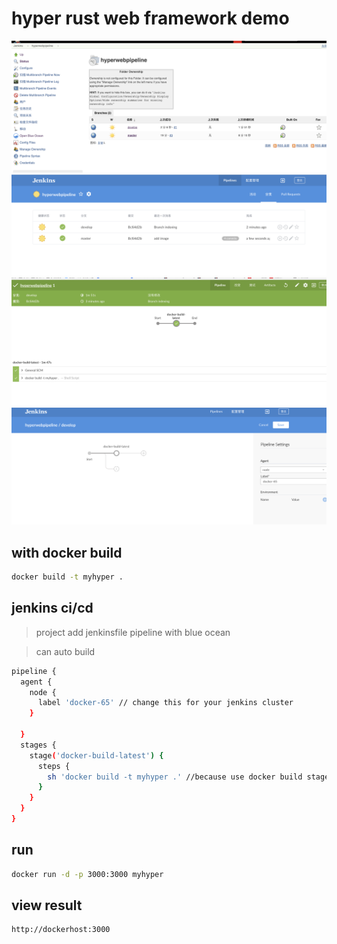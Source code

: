 # hyper rust web framework demo

![Alt text](/doc/jenkins_config.png)
![Alt text](/doc/jenkins_blue_ocean.png)
![Alt text](/doc/jenkins_branch.png)
![Alt text](/doc/jenkinsfile.png)
## with docker build
```bash
docker build -t myhyper .
```
## jenkins ci/cd
> project add jenkinsfile pipeline with blue ocean 

> can auto build

```bash
pipeline {
  agent {
    node {
      label 'docker-65' // change this for your jenkins cluster
    }
    
  }
  stages {
    stage('docker-build-latest') {
      steps {
        sh 'docker build -t myhyper .' //because use docker build stage docker must with docker-ce-17 
      }
    }
  }
}

```

## run
```bash
docker run -d -p 3000:3000 myhyper
```
## view result
```bash
http://dockerhost:3000
```